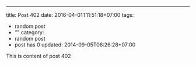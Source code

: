 ---
title: Post 402
date: 2016-04-01T11:51:18+07:00
tags:
  - random post
  - ""
category:
  - random post
  - post has 0
updated: 2014-09-05T06:26:28+07:00

This is content of post 402